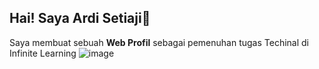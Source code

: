## Hai! Saya Ardi Setiaji👋
Saya membuat sebuah **Web Profil** sebagai pemenuhan tugas Techinal di Infinite Learning
![image](https://github.com/aredisee/WebProfile_ArdiSetiaji/assets/120710698/14d98a3f-4e63-4975-9ce4-2858a2fdea37)
